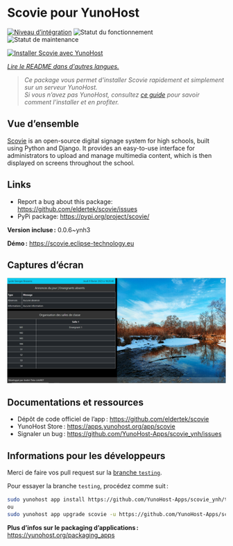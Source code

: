 <!--
Nota bene : ce README est automatiquement généré par <https://github.com/YunoHost/apps/tree/master/tools/readme_generator>
Il NE doit PAS être modifié à la main.
-->

# Scovie pour YunoHost

[![Niveau d’intégration](https://dash.yunohost.org/integration/scovie.svg)](https://dash.yunohost.org/appci/app/scovie) ![Statut du fonctionnement](https://ci-apps.yunohost.org/ci/badges/scovie.status.svg) ![Statut de maintenance](https://ci-apps.yunohost.org/ci/badges/scovie.maintain.svg)

[![Installer Scovie avec YunoHost](https://install-app.yunohost.org/install-with-yunohost.svg)](https://install-app.yunohost.org/?app=scovie)

*[Lire le README dans d'autres langues.](./ALL_README.md)*

> *Ce package vous permet d’installer Scovie rapidement et simplement sur un serveur YunoHost.*  
> *Si vous n’avez pas YunoHost, consultez [ce guide](https://yunohost.org/install) pour savoir comment l’installer et en profiter.*

## Vue d’ensemble

[Scovie](https://github.com/eldertek/scovie) is an open-source digital signage system for high schools, built using Python and Django.
It provides an easy-to-use interface for administrators to upload and manage multimedia content, which is then displayed on screens throughout the school.

## Links

* Report a bug about this package: <https://github.com/eldertek/scovie/issues>
* PyPi package: <https://pypi.org/project/scovie/>


**Version incluse :** 0.0.6~ynh3

**Démo :** <https://scovie.eclipse-technology.eu>

## Captures d’écran

![Capture d’écran de Scovie](./doc/screenshots/all.png)

## Documentations et ressources

- Dépôt de code officiel de l’app : <https://github.com/eldertek/scovie>
- YunoHost Store : <https://apps.yunohost.org/app/scovie>
- Signaler un bug : <https://github.com/YunoHost-Apps/scovie_ynh/issues>

## Informations pour les développeurs

Merci de faire vos pull request sur la [branche `testing`](https://github.com/YunoHost-Apps/scovie_ynh/tree/testing).

Pour essayer la branche `testing`, procédez comme suit :

```bash
sudo yunohost app install https://github.com/YunoHost-Apps/scovie_ynh/tree/testing --debug
ou
sudo yunohost app upgrade scovie -u https://github.com/YunoHost-Apps/scovie_ynh/tree/testing --debug
```

**Plus d’infos sur le packaging d’applications :** <https://yunohost.org/packaging_apps>

